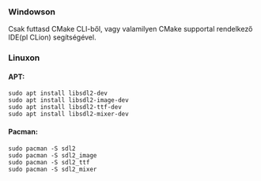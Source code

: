 ### Windowson

Csak futtasd CMake CLI-ből, vagy valamilyen CMake supportal rendelkező
IDE(pl CLion) segítségével.

### Linuxon

#### APT:
```shell
sudo apt install libsdl2-dev
sudo apt install libsdl2-image-dev
sudo apt install libsdl2-ttf-dev
sudo apt install libsdl2-mixer-dev
```

#### Pacman:

```shell
sudo pacman -S sdl2
sudo pacman -S sdl2_image
sudo pacman -S sdl2_ttf
sudo pacman -S sdl2_mixer
```